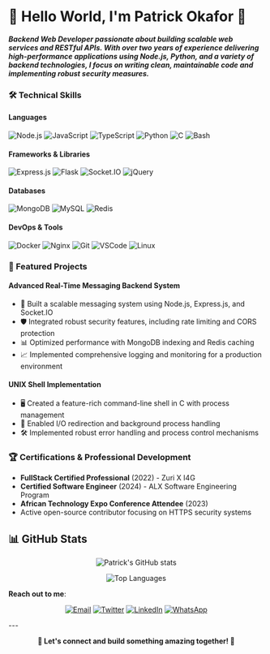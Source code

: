 # 👋 Hello World, I'm Patrick Okafor 👾

***Backend Web Developer passionate about building scalable web services and RESTful APIs. With over two years of experience delivering high-performance applications using Node.js, Python, and a variety of backend technologies, I focus on writing clean, maintainable code and implementing robust security measures.***

### 🛠️ Technical Skills

#### Languages
![Node.js](https://img.shields.io/badge/Nodejs-339933?style=for-the-badge&logo=nodedotjs&logoColor=white) ![JavaScript](https://img.shields.io/badge/JavaScript-F7DF1E?style=for-the-badge&logo=javascript&logoColor=black) ![TypeScript](https://img.shields.io/badge/TypeScript-007ACC?style=for-the-badge&logo=typescript&logoColor=white) ![Python](https://img.shields.io/badge/Python-3776AB?style=for-the-badge&logo=python&logoColor=white) ![C](https://img.shields.io/badge/C-00599C?style=for-the-badge&logo=c&logoColor=white) ![Bash](https://img.shields.io/badge/Bash-4EAA25?style=for-the-badge&logo=gnu-bash&logoColor=white)

#### Frameworks & Libraries
![Express.js](https://img.shields.io/badge/Expressjs-000000?style=for-the-badge&logo=express&logoColor=white) ![Flask](https://img.shields.io/badge/Flask-000000?style=for-the-badge&logo=flask&logoColor=white) ![Socket.IO](https://img.shields.io/badge/Socket.io-010101?style=for-the-badge&logo=socket.io&logoColor=white) ![jQuery](https://img.shields.io/badge/jQuery-0769AD?style=for-the-badge&logo=jquery&logoColor=white)

#### Databases
![MongoDB](https://img.shields.io/badge/MongoDB-47A248?style=for-the-badge&logo=mongodb&logoColor=white) ![MySQL](https://img.shields.io/badge/MySQL-4479A1?style=for-the-badge&logo=mysql&logoColor=white) ![Redis](https://img.shields.io/badge/Redis-DC382D?style=for-the-badge&logo=redis&logoColor=white)

#### DevOps & Tools
![Docker](https://img.shields.io/badge/Docker-2496ED?style=for-the-badge&logo=docker&logoColor=white) ![Nginx](https://img.shields.io/badge/Nginx-009639?style=for-the-badge&logo=nginx&logoColor=white) ![Git](https://img.shields.io/badge/Git-F05032?style=for-the-badge&logo=git&logoColor=white) ![VSCode](https://img.shields.io/badge/VSCode-007ACC?style=for-the-badge&logo=visual-studio-code&logoColor=white) ![Linux](https://img.shields.io/badge/Linux-FCC624?style=for-the-badge&logo=linux&logoColor=black)

### 🚀 Featured Projects

#### Advanced Real-Time Messaging Backend System
- 🔧 Built a scalable messaging system using Node.js, Express.js, and Socket.IO
- 🛡️ Integrated robust security features, including rate limiting and CORS protection
- 📊 Optimized performance with MongoDB indexing and Redis caching
- 📈 Implemented comprehensive logging and monitoring for a production environment


#### UNIX Shell Implementation
- 🖥️ Created a feature-rich command-line shell in C with process management
- 🔄 Enabled I/O redirection and background process handling
- 🛠️ Implemented robust error handling and process control mechanisms

### 🏆 Certifications & Professional Development

- **FullStack Certified Professional** (2022) - Zuri X I4G
- **Certified Software Engineer** (2024) - ALX Software Engineering Program
- **African Technology Expo Conference Attendee** (2023)
- Active open-source contributor focusing on HTTPS security systems

## 📊 GitHub Stats

<div align="center">
  
![Patrick's GitHub stats](https://github-readme-stats.vercel.app/api?username=YourGitHubUsername&show_icons=true&theme=radical)
  
![Top Languages](https://github-readme-stats.vercel.app/api/top-langs/?username=YourGitHubUsername&layout=compact&theme=radical)

</div>

**Reach out to me**:
<div align="center">

[![Email](https://img.shields.io/badge/Email-codesbypatrick%40gmail.com-blue?style=flat-square&logo=gmail)](mailto:codesbypatrick@gmail.com)
[![Twitter](https://img.shields.io/badge/Twitter-1DA1F2?style=flat-square&logo=twitter&logoColor=white)](https://twitter.com/YourTwitterHandle)
[![LinkedIn](https://img.shields.io/badge/LinkedIn-0077B5?style=flat-square&logo=linkedin&logoColor=white)](https://www.linkedin.com/in/YourLinkedInProfile)
[![WhatsApp](https://img.shields.io/badge/WhatsApp-%2B234%20815%20355%201975-green?style=flat-square&logo=whatsapp)](tel:+2348153551975)

</div>
---

<div align="center">

  **🌟 Let's connect and build something amazing together! 🌟**

</div>
